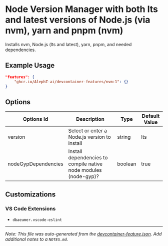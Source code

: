 
# Node Version Manager with both lts and latest versions of Node.js (via nvm), yarn and pnpm (nvm)

Installs nvm, Node.js (lts and latest), yarn, pnpm, and needed dependencies.

## Example Usage

```json
"features": {
    "ghcr.io/AlephZ-ai/devcontainer-features/nvm:1": {}
}
```

## Options

| Options Id | Description | Type | Default Value |
|-----|-----|-----|-----|
| version | Select or enter a Node.js version to install | string | lts |
| nodeGypDependencies | Install dependencies to compile native node modules (node-gyp)? | boolean | true |

## Customizations

### VS Code Extensions

- `dbaeumer.vscode-eslint`



---

_Note: This file was auto-generated from the [devcontainer-feature.json](https://github.com/AlephZ-ai/devcontainer-features/blob/main/src/nvm/devcontainer-feature.json).  Add additional notes to a `NOTES.md`._
